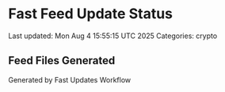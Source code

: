 # Fast Feed Update Status
Last updated: Mon Aug  4 15:55:15 UTC 2025
Categories: crypto

## Feed Files Generated

Generated by Fast Updates Workflow
